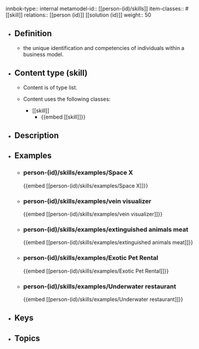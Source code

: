 innbok-type:: internal
metamodel-id:: [[person-(id)/skills]]
item-classes:: #[[skill]]
relations:: [[person (id)]] [[solution (id)]]
weight:: 50

- ## Definition
  - the unique identification and competencies of individuals within a business model.
- ## Content type (skill)
  - Content is of type list.
  
  - Content uses the following classes:
    - [[skill]]
      - {{embed [[skill]]}}
  
- ## Description
- ## Examples
  - ### person-(id)/skills/examples/Space X
    {{embed [[person-(id)/skills/examples/Space X]]}}
  - ### person-(id)/skills/examples/vein visualizer
    {{embed [[person-(id)/skills/examples/vein visualizer]]}}
  - ### person-(id)/skills/examples/extinguished animals meat
    {{embed [[person-(id)/skills/examples/extinguished animals meat]]}}
  - ### person-(id)/skills/examples/Exotic Pet Rental
    {{embed [[person-(id)/skills/examples/Exotic Pet Rental]]}}
  - ### person-(id)/skills/examples/Underwater restaurant
    {{embed [[person-(id)/skills/examples/Underwater restaurant]]}}
  
- ## Keys
  
- ## Topics
  

